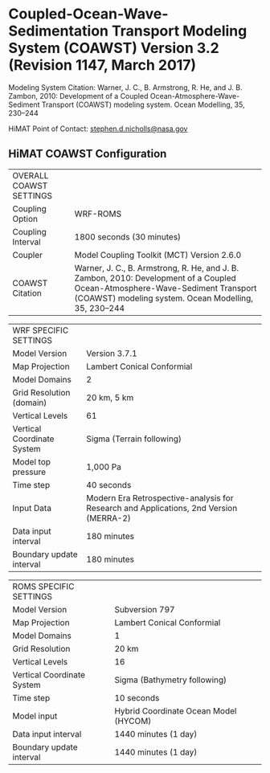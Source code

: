 # Coupled-Ocean-Wave-Sedimentation Transport Modeling System (COAWST) Version 3.2 (Revision 1147, March 2017)

Modeling System Citation:  Warner, J. C., B. Armstrong, R. He, and J. B. Zambon, 2010: Development of a Coupled Ocean-Atmosphere-Wave-Sediment Transport (COAWST) modeling system. Ocean Modelling, 35, 230–244

HiMAT Point of Contact: stephen.d.nicholls@nasa.gov

## HiMAT COAWST Configuration

| | |
|:-----|:-----|
| OVERALL COAWST SETTINGS | 
| Coupling Option | WRF-ROMS | 
| Coupling Interval | 1800 seconds (30 minutes) | 
| Coupler | Model Coupling Toolkit (MCT) Version 2.6.0 |
| COAWST Citation | Warner, J. C., B. Armstrong, R. He, and J. B. Zambon, 2010: Development of a Coupled Ocean-Atmosphere-Wave-Sediment Transport (COAWST) modeling system. Ocean Modelling, 35, 230–244 | 

| | |
|:-----|:-----|
| WRF SPECIFIC SETTINGS | 
| Model Version | Version 3.7.1 |
| Map Projection | Lambert Conical Conformial | 
| Model Domains | 2 |
| Grid Resolution (domain) | 20 km, 5 km | 
| Vertical Levels | 61 | 
| Vertical Coordinate System | Sigma (Terrain following) |
| Model top pressure | 1,000 Pa |
| Time step | 40 seconds |
| Input Data | Modern Era Retrospective-analysis for Research and Applications, 2nd Version (MERRA-2) | 
| Data input interval | 180 minutes |
| Boundary update interval | 180 minutes |

| | |
|:-----|:-----|
| ROMS SPECIFIC SETTINGS | 
| Model Version | Subversion 797 |
| Map Projection | Lambert Conical Conformial | 
| Model Domains | 1 |
| Grid Resolution | 20 km | 
| Vertical Levels | 16 | 
| Vertical Coordinate System | Sigma (Bathymetry following) |
| Time step | 10 seconds |
| Model input | Hybrid Coordinate Ocean Model (HYCOM) |
| Data input interval | 1440 minutes (1 day) |
| Boundary update interval | 1440 minutes (1 day)






